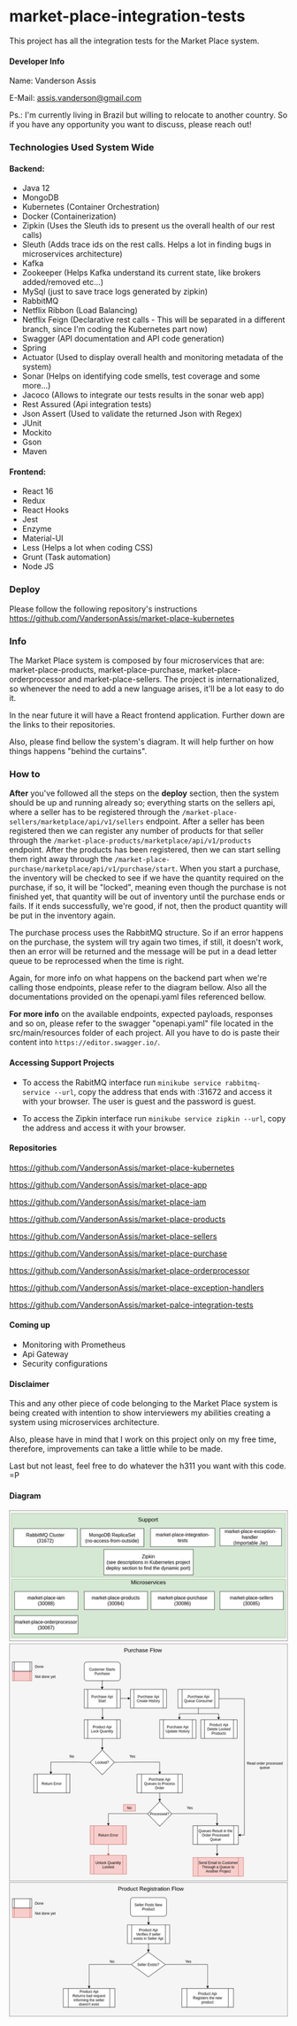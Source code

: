 # market-place-integration-tests
This project has all the integration tests for the Market Place system.

#### Developer Info
Name: Vanderson Assis

E-Mail: assis.vanderson@gmail.com

Ps.: I'm currently living in Brazil but willing to relocate to another country. So if you have any opportunity you want to discuss, please reach out!

### Technologies Used System Wide
#### Backend:
- Java 12
- MongoDB
- Kubernetes (Container Orchestration)
- Docker (Containerization)
- Zipkin (Uses the Sleuth ids to present us the overall health of our rest calls)
- Sleuth (Adds trace ids on the rest calls. Helps a lot in finding bugs in microservices architecture)
- Kafka
- Zookeeper (Helps Kafka understand its current state, like brokers added/removed etc...)
- MySql (just to save trace logs generated by zipkin)
- RabbitMQ
- Netflix Ribbon (Load Balancing)
- Netflix Feign (Declarative rest calls - This will be separated in a different branch, since I'm coding the Kubernetes part now)
- Swagger (API documentation and API code generation)
- Spring
- Actuator (Used to display overall health and monitoring metadata of the system)
- Sonar (Helps on identifying code smells, test coverage and some more...)
- Jacoco (Allows to integrate our tests results in the sonar web app)
- Rest Assured (Api integration tests)
- Json Assert (Used to validate the returned Json with Regex)
- JUnit
- Mockito
- Gson
- Maven

#### Frontend:
- React 16
- Redux
- React Hooks
- Jest
- Enzyme
- Material-UI
- Less (Helps a lot when coding CSS)
- Grunt (Task automation)
- Node JS

### Deploy
Please follow the following repository's instructions https://github.com/VandersonAssis/market-place-kubernetes

### Info
The Market Place system is composed by four microservices that are:
market-place-products, market-place-purchase, market-place-orderprocessor 
and market-place-sellers. 
The project is internationalized, so whenever the need to add a new language arises, it'll be a lot easy to do it.
 
In the near future it will have a React frontend application. Further down are the links to their repositories.

Also, please find bellow the system's diagram. It will help further on how things 
happens "behind the curtains".

### How to
<b>After</b> you've followed all the steps on the <b>deploy</b> section, then the system should be up and running already so;
everything starts on the sellers api, where a seller has to be registered through the 
`/market-place-sellers/marketplace/api/v1/sellers` endpoint. After a seller has been registered then we can 
register any number of products for that seller through the 
`/market-place-products/marketplace/api/v1/products` endpoint. After the products has been registered, then 
we can start selling them right away through the `/market-place-purchase/marketplace/api/v1/purchase/start`.
When you start a purchase, the inventory will be checked to see if we have the quantity required on the purchase, if so, it will be "locked", 
meaning even though the purchase is not finished yet, that quantity will be out of inventory until the purchase ends or fails. If it ends successfully, 
we're good,  if not, then the product quantity will be put in the inventory again.

The purchase process uses the RabbitMQ structure. So if an error happens on the purchase, the system will try again two times, if still, it doesn't work,
then an error will be returned and the message will be put in a dead letter queue to be reprocessed when the time is right.

Again, for more info on what happens on the backend part when we're calling those endpoints, please refer 
to the diagram bellow. Also all the documentations provided on the openapi.yaml files referenced bellow. 

<b>For more info</b> on the available endpoints, expected payloads, 
responses and so on, please refer to the swagger "openapi.yaml" file
located in the src/main/resources folder of each project. All you have to do is paste their content into 
`https://editor.swagger.io/`.

#### Accessing Support Projects
- To access the RabitMQ interface run `minikube service rabbitmq-service --url`, copy the address that ends with :31672 and access it with your browser.
  The user is guest and the password is guest.
  
- To access the Zipkin interface run `minikube service zipkin --url`, copy the address and access it with your browser.

#### Repositories
https://github.com/VandersonAssis/market-place-kubernetes

https://github.com/VandersonAssis/market-place-app

https://github.com/VandersonAssis/market-place-iam

https://github.com/VandersonAssis/market-place-products

https://github.com/VandersonAssis/market-place-sellers

https://github.com/VandersonAssis/market-place-purchase

https://github.com/VandersonAssis/market-place-orderprocessor

https://github.com/VandersonAssis/market-place-exception-handlers

https://github.com/VandersonAssis/market-palce-integration-tests

#### Coming up
- Monitoring with Prometheus
- Api Gateway
- Security configurations

#### Disclaimer
This and any other piece of code belonging to the Market Place system is 
being created with intention to show interviewers my abilities creating 
a system using microservices architecture.

Also, please have in mind that 
I work on this project only on my free time, therefore, improvements can take a little while to be made.

Last but not least, feel free to do whatever the h311 you want with this code. =P

#### Diagram
![alt text](https://raw.githubusercontent.com/VandersonAssis/market-place-support-files/master/diagrams/system-diagram.png)